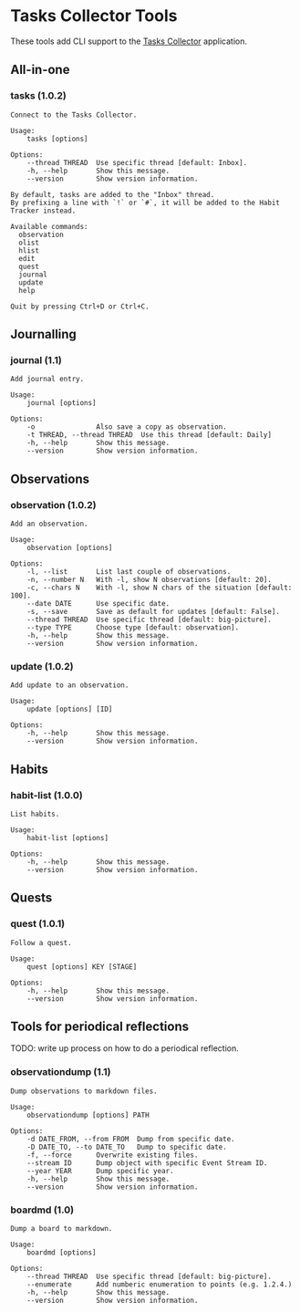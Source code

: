 # Tasks Collector Tools

These tools add CLI support to the [Tasks Collector](https://github.com/dragonee/tasks-collector) application.

## All-in-one

### tasks (1.0.2)

```
Connect to the Tasks Collector.

Usage: 
    tasks [options]

Options:
    --thread THREAD  Use specific thread [default: Inbox].
    -h, --help       Show this message.
    --version        Show version information.

By default, tasks are added to the "Inbox" thread.
By prefixing a line with `!` or `#`, it will be added to the Habit Tracker instead.

Available commands:
  observation
  olist
  hlist
  edit
  quest
  journal
  update
  help

Quit by pressing Ctrl+D or Ctrl+C.
```

## Journalling

### journal (1.1)

```
Add journal entry.

Usage: 
    journal [options]

Options:
    -o               Also save a copy as observation.
    -t THREAD, --thread THREAD  Use this thread [default: Daily]
    -h, --help       Show this message.
    --version        Show version information.
```

## Observations

### observation (1.0.2)

```
Add an observation.

Usage: 
    observation [options]

Options:
    -l, --list       List last couple of observations.
    -n, --number N   With -l, show N observations [default: 20].
    -c, --chars N    With -l, show N chars of the situation [default: 100].
    --date DATE      Use specific date.
    -s, --save       Save as default for updates [default: False].
    --thread THREAD  Use specific thread [default: big-picture].
    --type TYPE      Choose type [default: observation].
    -h, --help       Show this message.
    --version        Show version information.
```

### update (1.0.2)

```
Add update to an observation.

Usage: 
    update [options] [ID]

Options:
    -h, --help       Show this message.
    --version        Show version information.
```

## Habits

### habit-list (1.0.0)

```
List habits.

Usage: 
    habit-list [options]

Options:
    -h, --help       Show this message.
    --version        Show version information.
```

## Quests

### quest (1.0.1)

```
Follow a quest.

Usage: 
    quest [options] KEY [STAGE]

Options:
    -h, --help       Show this message.
    --version        Show version information.
```

## Tools for periodical reflections

TODO: write up process on how to do a periodical reflection.

### observationdump (1.1)

```
Dump observations to markdown files.

Usage: 
    observationdump [options] PATH

Options:
    -d DATE_FROM, --from FROM  Dump from specific date.
    -D DATE_TO, --to DATE_TO   Dump to specific date.
    -f, --force      Overwrite existing files.
    --stream ID      Dump object with specific Event Stream ID.
    --year YEAR      Dump specific year.
    -h, --help       Show this message.
    --version        Show version information.
```

### boardmd (1.0)

```
Dump a board to markdown.

Usage: 
    boardmd [options]

Options:
    --thread THREAD  Use specific thread [default: big-picture].
    --enumerate      Add numberic enumeration to points (e.g. 1.2.4.)
    -h, --help       Show this message.
    --version        Show version information.
```
